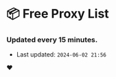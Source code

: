 # :package: Free Proxy List
### Updated every 15 minutes.

- Last updated: `2024-06-02 21:56`

:heart:
